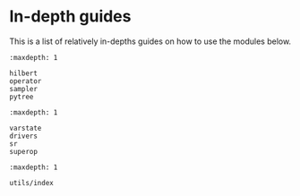 # In-depth guides

This is a list of relatively in-depths guides on how to use the modules below.


```{toctree}
:maxdepth: 1

hilbert
operator
sampler
pytree
```


```{toctree}
:maxdepth: 1

varstate
drivers
sr
superop
```

```{toctree}
:maxdepth: 1

utils/index
```
